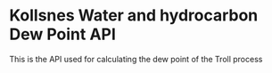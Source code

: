 # Kollsnes Water and hydrocarbon Dew Point API
This is the API used for calculating the dew point of the Troll process


